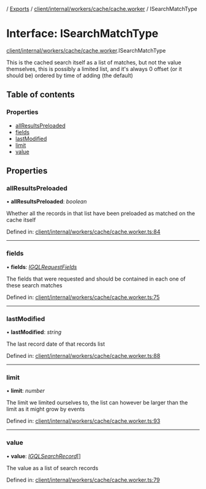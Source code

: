 [](../README.md) / [Exports](../modules.md) / [client/internal/workers/cache/cache.worker](../modules/client_internal_workers_cache_cache_worker.md) / ISearchMatchType

# Interface: ISearchMatchType

[client/internal/workers/cache/cache.worker](../modules/client_internal_workers_cache_cache_worker.md).ISearchMatchType

This is the cached search itself as a list of matches, but not the value
themselves, this is possibly a limited list, and it's always 0 offset
(or it should be) ordered by time of adding (the default)

## Table of contents

### Properties

- [allResultsPreloaded](client_internal_workers_cache_cache_worker.isearchmatchtype.md#allresultspreloaded)
- [fields](client_internal_workers_cache_cache_worker.isearchmatchtype.md#fields)
- [lastModified](client_internal_workers_cache_cache_worker.isearchmatchtype.md#lastmodified)
- [limit](client_internal_workers_cache_cache_worker.isearchmatchtype.md#limit)
- [value](client_internal_workers_cache_cache_worker.isearchmatchtype.md#value)

## Properties

### allResultsPreloaded

• **allResultsPreloaded**: *boolean*

Whether all the records in that list have been preloaded
as matched on the cache itself

Defined in: [client/internal/workers/cache/cache.worker.ts:84](https://github.com/onzag/itemize/blob/28218320/client/internal/workers/cache/cache.worker.ts#L84)

___

### fields

• **fields**: [*IGQLRequestFields*](gql_querier.igqlrequestfields.md)

The fields that were requested and should be contained
in each one of these search matches

Defined in: [client/internal/workers/cache/cache.worker.ts:75](https://github.com/onzag/itemize/blob/28218320/client/internal/workers/cache/cache.worker.ts#L75)

___

### lastModified

• **lastModified**: *string*

The last record date of that records list

Defined in: [client/internal/workers/cache/cache.worker.ts:88](https://github.com/onzag/itemize/blob/28218320/client/internal/workers/cache/cache.worker.ts#L88)

___

### limit

• **limit**: *number*

The limit we limited ourselves to, the list can however
be larger than the limit as it might grow by events

Defined in: [client/internal/workers/cache/cache.worker.ts:93](https://github.com/onzag/itemize/blob/28218320/client/internal/workers/cache/cache.worker.ts#L93)

___

### value

• **value**: [*IGQLSearchRecord*](gql_querier.igqlsearchrecord.md)[]

The value as a list of search records

Defined in: [client/internal/workers/cache/cache.worker.ts:79](https://github.com/onzag/itemize/blob/28218320/client/internal/workers/cache/cache.worker.ts#L79)
